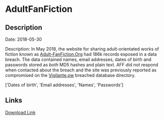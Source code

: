 # AdultFanFiction

## Description

Date: 2018-05-30

Description:
In May 2018, the website for sharing adult-orientated works of fiction known as <a href="http://www.adult-fanfiction.org" target="_blank" rel="noopener">Adult-FanFiction.Org</a> had 186k records exposed in a data breach. The data contained names, email addresses, dates of birth and passwords stored as <em>both</em> MD5 hashes and plain text. AFF did not respond when contacted about the breach and the site was previously reported as compromised on the <a href="https://vigilante.pw/" target="_blank" rel="noopener">Vigilante.pw</a> breached database directory.


['Dates of birth', 'Email addresses', 'Names', 'Passwords']

## Links

[Download Link](https://link-to.net/1229997/730.577870691072/dynamic/?r=YWR1bHQtZmFuZmljdGlvbi5vcmc=)